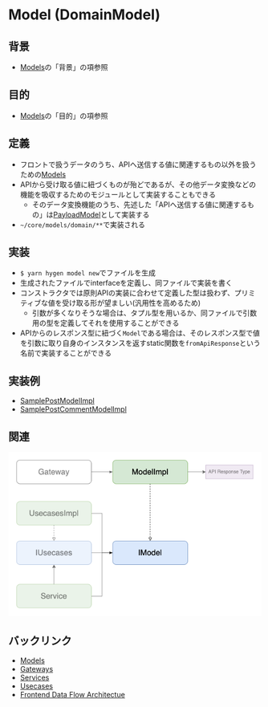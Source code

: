 # Model (DomainModel)

## 背景
- [Models](./index.md)の「背景」の項参照

## 目的
- [Models](./index.md)の「目的」の項参照

## 定義
- フロントで扱うデータのうち、APIへ送信する値に関連するもの以外を扱うための[Models](./index.md)
- APIから受け取る値に紐づくものが殆どであるが、その他データ変換などの機能を吸収するためのモジュールとして実装することもできる
  - そのデータ変換機能のうち、先述した「APIへ送信する値に関連するもの」は[PayloadModel](./payload.md)として実装する
- `~/core/models/domain/**`で実装される

## 実装
- `$ yarn hygen model new`でファイルを生成
- 生成されたファイルでinterfaceを定義し、同ファイルで実装を書く
- コンストラクタでは原則APIの実装に合わせて定義した型は扱わず、プリミティブな値を受け取る形が望ましい(汎用性を高めるため)
  - 引数が多くなりそうな場合は、タプル型を用いるか、同ファイルで引数用の型を定義してそれを使用することができる
- APIからのレスポンス型に紐づく`Model`である場合は、そのレスポンス型で値を引数に取り自身のインスタンスを返すstatic関数を`fromApiResponse`という名前で実装することができる

## 実装例
- [SamplePostModelImpl](https://github.com/ispec-inc/monorepo/blob/update/frontend/data-flow/typescript/apps/admin/core/model/domain/sample/index.ts)
- [SamplePostCommentModelImpl](https://github.com/ispec-inc/monorepo/blob/update/frontend/data-flow/typescript/apps/admin/core/model/domain/sample/comment/index.ts)

## 関連
![関連](./frontend-dataflow-domain-model-relation.drawio.png "関連")

## バックリンク
- [Models](./index.md)
- [Gateways](../gateway.md)
- [Services](../service/index.md)
- [Usecases](../service/usecases.md)
- [Frontend Data Flow Architectue](../../index.md)
